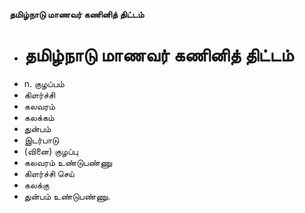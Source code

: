 **தமிழ்நாடு மாணவர் கணினித் திட்டம்**
- # தமிழ்நாடு மாணவர் கணினித் திட்டம்
- n. குழப்பம்
- கிளர்ச்சி
- கலவரம்
- கலக்கம்
- துன்பம்
- இடர்பாடு
- (வினை) குழப்பு
- கலவரம் உண்டுபண்ணு
- கிளர்ச்சி செய்
- கலக்கு
- துன்பம் உண்டுபண்ணு.

